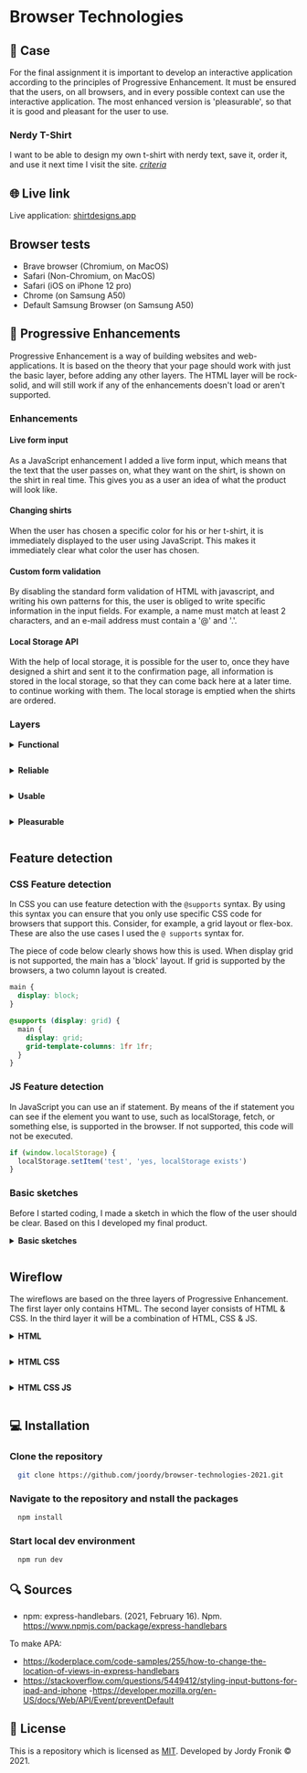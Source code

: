 # Browser Technologies

## 🔦 **Case**

For the final assignment it is important to develop an interactive application according to the principles of Progressive Enhancement. It must be ensured that the users, on all browsers, and in every possible context can use the interactive application. The most enhanced version is 'pleasurable', so that it is good and pleasant for the user to use.

### **Nerdy T-Shirt**

I want to be able to design my own t-shirt with nerdy text, save it, order it, and use it next time I visit the site. [_criteria_](https://github.com/cmda-minor-web/browser-technologies-2021/blob/master/course/Usecase-t-nerdy-shirt.md)

## 🌐 **Live link**

Live application: [shirtdesigns.app](https://shirtdesigns.herokuapp.com/)

## **Browser tests**

- Brave browser (Chromium, on MacOS)
- Safari (Non-Chromium, on MacOS)
- Safari (iOS on iPhone 12 pro)
- Chrome (on Samsung A50)
- Default Samsung Browser (on Samsung A50)

## 🚀 **Progressive Enhancements**

Progressive Enhancement is a way of building websites and web-applications. It is based on the theory that your page should work with just the basic layer, before adding any other layers. The HTML layer will be rock-solid, and will still work if any of the enhancements doesn't load or aren't supported.

### **Enhancements**

#### **Live form input**

As a JavaScript enhancement I added a live form input, which means that the text that the user passes on, what they want on the shirt, is shown on the shirt in real time. This gives you as a user an idea of what the product will look like.

#### **Changing shirts**

When the user has chosen a specific color for his or her t-shirt, it is immediately displayed to the user using JavaScript. This makes it immediately clear what color the user has chosen.

#### **Custom form validation**

By disabling the standard form validation of HTML with javascript, and writing his own patterns for this, the user is obliged to write specific information in the input fields. For example, a name must match at least 2 characters, and an e-mail address must contain a '@' and '.'.

#### **Local Storage API**

With the help of local storage, it is possible for the user to, once they have designed a shirt and sent it to the confirmation page, all information is stored in the local storage, so that they can come back here at a later time. to continue working with them. The local storage is emptied when the shirts are ordered.

### **Layers**

<details style="margin: 1em 0;">
  <summary style="margin: 1em 0; font-weight: 700;">Functional</summary>

- HTML content works properly
- User can order t-shirt using form
- User can log in to add shirt to profile

The functional/Reliable layer only contains HTML. The site doesn't look that nice, but it will still work for the user. He can still customize a nerdy T-shirt and order it. The core functionality still works, but isn't that lovely to see.

</details>

<details style="margin: 1em 0;">
  <summary style="margin: 1em 0; font-weight: 700;">Reliable</summary>
  
  - Form validation works, user can't make small mistakes

The reliable layer is still pure html, but every HTML will be supported by the browser. For example, the images can be viewed and other html elements, such as `<details>`, are supported by the browser. Although it is not yet perfect. Some important elements are missing, so the website is not yet missing works optimally. Also the basic styling will be added, not every browser supports grid or flex-box, so it will be displayed as blocks. The form will be validated with the basic HTML validations, such as required, and correct type of E-mail address.

</details>

<details style="margin: 1em 0;">
  <summary style="margin: 1em 0; font-weight: 700;">Usable</summary>

- CSS adds extra styling

The usable layer is easy to use for the customer. All the HTML elements will be styled. The browser supports all the CSS selectors, and will add grid or flex-box to the layout. It already looks way better than the reliable layer, and is usable for the customer. Also buttons will be disabled when they aren't in use.

</details>

<details style="margin: 1em 0;">
  <summary style="margin: 1em 0; font-weight: 700;">Pleasurable</summary>

- Print will be displayed on shirt
- User can remove shirt by using swipe gestures on phone

The pleasurable layer contains functions that aren't necessary, but fun to use for the customer. There is a live input for the t-shirt, to display the print-text, directly on the t-shirt. Also the image of the t-shirt will be changed to the selected color. There is also a form validator which checks if you fill in a correct user ID, e-mail address, print and names. Not necessary, but definitely helpful. Also, when a customer designed a t-shirt, placed it in the shopping cart, and comes back later, the filled in details of this specific shirt will be stored on the product page.

</details>

## **Feature detection**

### **CSS Feature detection**

In CSS you can use feature detection with the `@supports` syntax. By using this syntax you can ensure that you only use specific CSS code for browsers that support this. Consider, for example, a grid layout or flex-box. These are also the use cases I used the `@ supports` syntax for.

The piece of code below clearly shows how this is used. When display grid is not supported, the main has a 'block' layout. If grid is supported by the browsers, a two column layout is created.

```css
main {
  display: block;
}

@supports (display: grid) {
  main {
    display: grid;
    grid-template-columns: 1fr 1fr;
  }
}
```

### **JS Feature detection**

In JavaScript you can use an if statement. By means of the if statement you can see if the element you want to use, such as localStorage, fetch, or something else, is supported in the browser. If not supported, this code will not be executed.

```js
if (window.localStorage) {
  localStorage.setItem('test', 'yes, localStorage exists')
}
```

### **Basic sketches**

Before I started coding, I made a sketch in which the flow of the user should be clear. Based on this I developed my final product.

  <details style="margin: 1em 0;">
    <summary style="margin: 1em 0; font-weight: 700;">Basic sketches</summary>
  
  ![IMG_0716](https://user-images.githubusercontent.com/48051912/111471911-b54c0880-8729-11eb-93fd-daf6b4a49948.jpg)
  
  </details>
  
  ## **Wireflow**
  
  The wireflows are based on the three layers of Progressive Enhancement. The first layer only contains HTML. The second layer consists of HTML & CSS. In the third layer it will be a combination of HTML, CSS & JS.
  
  <details style="margin: 1em 0;">
    <summary style="margin: 1em 0; font-weight: 700;">HTML</summary>
  
  ![Nerdy T-Shirt HTML Wireframes](https://user-images.githubusercontent.com/48051912/113209748-b9bd0900-9273-11eb-9887-c325f1e4004a.png)
  
  </details>
  
  <details style="margin: 1em 0;">
    <summary style="margin: 1em 0; font-weight: 700;">HTML CSS</summary>
  
  ![Nerdy T-Shirt HTML CSS Wireframes](https://user-images.githubusercontent.com/48051912/113209395-503cfa80-9273-11eb-9abc-4c1cab855f84.png)
  
  </details>
  
  <details style="margin: 1em 0;">
    <summary style="margin: 1em 0; font-weight: 700;">HTML CSS JS</summary>
  
  ![Nerdy T-Shirt HTML CSS JS Wireframes](https://user-images.githubusercontent.com/48051912/113208782-7d3cdd80-9272-11eb-86d7-cd784a7f3f09.png)
  
  </details>

## 💻 **Installation**

### Clone the repository

```bash
  git clone https://github.com/joordy/browser-technologies-2021.git
```

### Navigate to the repository and nstall the packages

```bash
  npm install
```

### Start local dev environment

```bash
  npm run dev
```

## 🔍 **Sources**

- npm: express-handlebars. (2021, February 16). Npm. https://www.npmjs.com/package/express-handlebars

To make APA:

- https://koderplace.com/code-samples/255/how-to-change-the-location-of-views-in-express-handlebars
- https://stackoverflow.com/questions/5449412/styling-input-buttons-for-ipad-and-iphone -https://developer.mozilla.org/en-US/docs/Web/API/Event/preventDefault

## 🔐 **License**

This is a repository which is licensed as [MIT](https://github.com/joordy/progressive-web-apps-2021/blob/master/LICENSE). Developed by Jordy Fronik ©️ 2021.

<!-- Add a link to your live demo in Github Pages 🌐-->

<!-- ☝️ replace this description with a description of your own work -->

<!-- replace the code in the /docs folder with your own, so you can showcase your work with GitHub Pages 🌍 -->

<!-- Add a nice poster image here at the end of the week, showing off your shiny frontend 📸 -->

<!-- Maybe a table of contents here? 📚 -->

<!-- How about a section that describes how to install this project? 🤓 -->

<!-- ...but how does one use this project? What are its features 🤔 -->

<!-- What external data source is featured in your project and what are its properties 🌠 -->

<!-- Maybe a checklist of done stuff and stuff still on your wishlist? ✅ -->

<!-- How about a license here? 📜 (or is it a licence?) 🤷 -->
